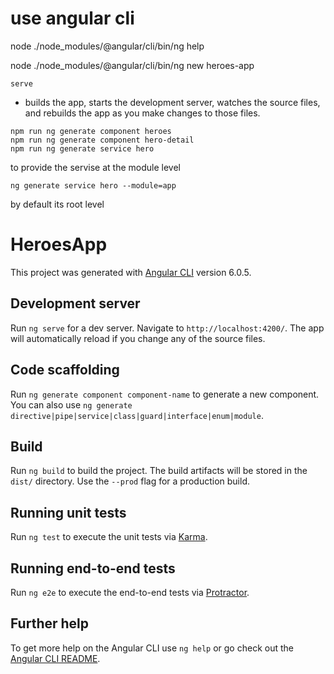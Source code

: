 # use angular cli
node ./node_modules/@angular/cli/bin/ng help

node ./node_modules/@angular/cli/bin/ng new heroes-app
```
serve
```
 - builds the app, starts the development server, watches the source files, and rebuilds the app as you make changes to those files.

```
npm run ng generate component heroes
npm run ng generate component hero-detail
npm run ng generate service hero
```
to provide the servise at the module level
```
ng generate service hero --module=app
```
by default its root level
# HeroesApp

This project was generated with [Angular CLI](https://github.com/angular/angular-cli) version 6.0.5.

## Development server

Run `ng serve` for a dev server. Navigate to `http://localhost:4200/`. The app will automatically reload if you change any of the source files.

## Code scaffolding

Run `ng generate component component-name` to generate a new component. You can also use `ng generate directive|pipe|service|class|guard|interface|enum|module`.

## Build

Run `ng build` to build the project. The build artifacts will be stored in the `dist/` directory. Use the `--prod` flag for a production build.

## Running unit tests

Run `ng test` to execute the unit tests via [Karma](https://karma-runner.github.io).

## Running end-to-end tests

Run `ng e2e` to execute the end-to-end tests via [Protractor](http://www.protractortest.org/).

## Further help

To get more help on the Angular CLI use `ng help` or go check out the [Angular CLI README](https://github.com/angular/angular-cli/blob/master/README.md).
